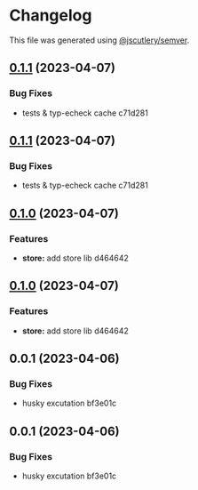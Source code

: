 # Changelog

This file was generated using [@jscutlery/semver](https://github.com/jscutlery/semver).

## [0.1.1](///compare/shell@0.1.0...shell@0.1.1) (2023-04-07)

### Bug Fixes

- tests & typ-echeck cache c71d281

## [0.1.1](///compare/shell@0.1.0...shell@0.1.1) (2023-04-07)

### Bug Fixes

- tests & typ-echeck cache c71d281

## [0.1.0](///compare/shell@0.0.1...shell@0.1.0) (2023-04-07)

### Features

- **store:** add store lib d464642

## [0.1.0](///compare/shell@0.0.1...shell@0.1.0) (2023-04-07)

### Features

- **store:** add store lib d464642

## 0.0.1 (2023-04-06)

### Bug Fixes

- husky excutation bf3e01c

## 0.0.1 (2023-04-06)

### Bug Fixes

- husky excutation bf3e01c
